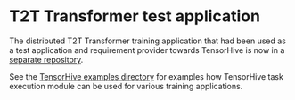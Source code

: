 # T2T Transformer test application

The distributed T2T Transformer training application that had been used as a test
application and requirement provider towards TensorHive is now in a
[separate repository](https://github.com/roscisz/dnn_training_benchmarks/tree/master/TensorFlowV1_T2T-Transformer_English-German).

See the [TensorHive examples directory](https://github.com/roscisz/TensorHive/tree/master/examples) for
examples how TensorHive task execution module can be used for various training applications.
